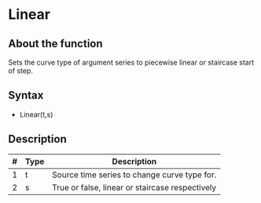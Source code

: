 ﻿# Linear
## About the function
Sets the curve type of argument series to piecewise linear or staircase start of
step.

## Syntax
- Linear(t,s)

## Description

| # | Type | Description |
|---|---|---|
| 1 | t | Source time series to change curve type for. |
| 2 | s | True or false, linear or staircase respectively |
